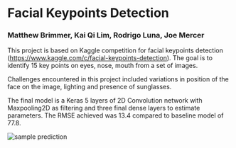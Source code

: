 # Facial Keypoints Detection

### Matthew Brimmer, Kai Qi Lim, Rodrigo Luna, Joe Mercer

This project is based on Kaggle competition for facial keypoints detection (https://www.kaggle.com/c/facial-keypoints-detection). The goal is to identify 15 key points on eyes, nose, mouth from a set of images.

Challenges encountered in this project included variations in position of the face on the image, lighting and presence of sunglasses.

The final model is a Keras 5 layers of 2D Convolution network with Maxpooling2D as filtering and three final dense layers to estimate parameters. The RMSE achieved was 13.4 compared to baseline model of 77.8.

![sample prediction](/images/predicted.png)
